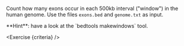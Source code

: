 <script>
// Solution:
//    bedtools makewindows -g genome.txt -w 500000 > windows.bed
//    bedtools intersect -a windows.bed -b exons.bed -c > windows.exons.bedg

import Alert from "../../Alert.svelte";
import Exercise from "../../Exercise.svelte";

let criteria = [
{
	name: "File <code>windows.bed</code> exists",
	checks: [{
		type: "file",
		path: "windows.bed",
		action: "exists"
	}]
},
{
	name: "File <code>windows.bed</code> contains a list of all regions of 500kb in the genome",
	checks: [{
		type: "file",
		path: "windows.bed",
		action: "contents",
		equal: "bedtools makewindows -g genome.txt -w 500000",
		output: "/shared/tmp/exercise2-windows.bed"
	}]
},
{
	name: "File <code>windows.exons.bedg</code> exists",
	checks: [{
		type: "file",
		path: "windows.exons.bedg",
		action: "exists"
	}]
},
{
	name: "File <code>windows.exons.bedg</code> contains a list of each 500kb interval and how many exons were found within that region",
	checks: [{
		type: "file",
		path: "windows.exons.bedg",
		action: "contents",
		equal: "bedtools intersect -a /shared/tmp/exercise2-windows.bed -b exons.bed -c"
	}]
}

];
</script>

Count how many exons occur in each 500kb interval ("window") in the human genome. Use the files `exons.bed` and `genome.txt` as input.

<Alert>
	**Hint**: have a look at the `bedtools makewindows` tool.
</Alert>

<Exercise {criteria} />
